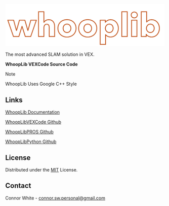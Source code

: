 ![WhoopLib Logo](/.img/WhoopLibWhite.png)

<!-- PROJECT SHIELDS -->
<!--
*** I'm using markdown "reference style" links for readability.
*** Reference links are enclosed in brackets [ ] instead of parentheses ( ).
*** See the bottom of this document for the declaration of the reference variables
*** for contributors-url, forks-url, etc. This is an optional, concise syntax you may use.
*** https://www.markdownguide.org/basic-syntax/#reference-style-links
-->

The most advanced SLAM solution in VEX.

**WhoopLib VEXCode Source Code**

>[!NOTE] 
> WhoopLib Uses Google C++ Style

## Links

[WhoopLib Documentation](https://CorniiDog.github.io/WhoopLib/)

[WhoopLibVEXCode Github](https://github.com/CorniiDog/WhoopLibVEXCode)

[WhoopLibPROS Github](https://github.com/CorniiDog/WhoopLibPROS)

[WhoopLibPython Github](https://github.com/CorniiDog/WhoopLibPython)

<!-- LICENSE -->
## License

Distributed under the [MIT](https://choosealicense.com/licenses/mit/) License.

<!-- CONTACT -->
## Contact

Connor White - connor.sw.personal@gmail.com
